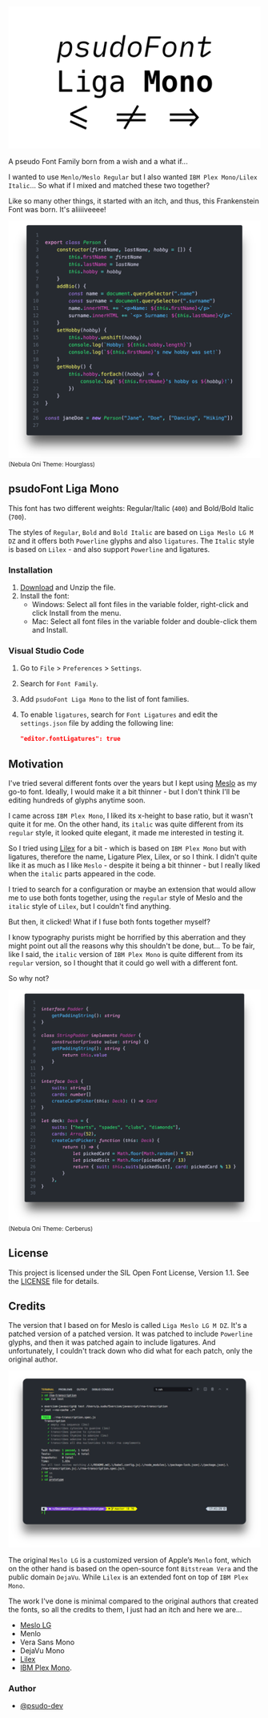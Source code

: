 ![psudoFont Liga Mono](./img/psudoFont_Liga_Mono.png)

A pseudo Font Family born from a wish and a what if...

I wanted to use `Menlo/Meslo Regular` but I also wanted `IBM Plex Mono/Lilex Italic`... So what if I mixed and matched these two together?

Like so many other things, it started with an itch, and thus, this Frankenstein Font was born. It's aliiiiveeee!

![Hourglass Example](./img/example_hourglass.png)
<small>(Nebula Oni Theme: Hourglass)</small>

## psudoFont Liga Mono

This font has two different weights: Regular/Italic (`400`) and Bold/Bold Italic (`700`).

The styles of `Regular`, `Bold` and `Bold Italic` are based on `Liga Meslo LG M DZ` and it offers both `Powerline` glyphs and also `ligatures`. The `Italic` style is based on `Lilex` - and also support `Powerline` and ligatures.

### Installation

1. [Download](https://github.com/psudo-dev/psudofont-liga-mono/releases/download/v.1.0.0/psudoFont_Liga_Mono.zip) and Unzip the file.
2. Install the font:
   - Windows: Select all font files in the variable folder, right-click and click Install from the menu.
   - Mac: Select all font files in the variable folder and double-click them and Install.

### Visual Studio Code

1. Go to `File` > `Preferences` > `Settings`.
2. Search for `Font Family`.
3. Add `psudoFont Liga Mono` to the list of font families.
4. To enable `ligatures`, search for `Font Ligatures` and edit the `settings.json` file by adding the following line:

   ```json
   "editor.fontLigatures": true
   ```

## Motivation

I've tried several different fonts over the years but I kept using [Meslo](https://github.com/andreberg/Meslo-Font) as my go-to font. Ideally, I would make it a bit thinner - but I don't think I'll be editing hundreds of glyphs anytime soon.

I came across `IBM Plex Mono`, I liked its x-height to base ratio, but it wasn't quite it for me. On the other hand, its `italic` was quite different from its `regular` style, it looked quite elegant, it made me interested in testing it.

So I tried using [Lilex](https://github.com/mishamyrt/Lilex) for a bit - which is based on `IBM Plex Mono` but with ligatures, therefore the name, Ligature Plex, Lilex, or so I think. I didn't quite like it as much as I like `Meslo` - despite it being a bit thinner - but I really liked when the `italic` parts appeared in the code.

I tried to search for a configuration or maybe an extension that would allow me to use both fonts together, using the `regular` style of Meslo and the `italic` style of `Lilex`, but I couldn't find anything.

But then, it clicked! What if I fuse both fonts together myself?

I know typography purists might be horrified by this aberration and they might point out all the reasons why this shouldn't be done, but... To be fair, like I said, the `italic` version of `IBM Plex Mono` is quite different from its `regular` version, so I thought that it could go well with a different font.

So why not?

![Hourglass Example](./img/example_cerberus.png)
<small>(Nebula Oni Theme: Cerberus)</small>

## License

This project is licensed under the SIL Open Font License, Version 1.1. See the [LICENSE](./LICENSE) file for details.

## Credits

The version that I based on for Meslo is called `Liga Meslo LG M DZ`. It's a patched version of a patched version. It was patched to include `Powerline` glyphs, and then it was patched again to include ligatures. And unfortunately, I couldn't track down who did what for each patch, only the original author.

![Terminal Example](./img/example_terminal.png)

The original `Meslo LG` is a customized version of Apple’s `Menlo` font, which on the other hand is based on the open-source font `Bitstream Vera` and the public domain `DejaVu`. While `Lilex` is an extended font on top of `IBM Plex Mono`.

The work I've done is minimal compared to the original authors that created the fonts, so all the credits to them, I just had an itch and here we are...

- [Meslo LG](https://github.com/andreberg/Meslo-Font)
- Menlo
- Vera Sans Mono
- DejaVu Mono
- [Lilex](https://github.com/mishamyrt/Lilex)
- [IBM Plex Mono](https://github.com/IBM/plex).

### Author

- [@psudo-dev](https://github.com/psudo-dev/)
